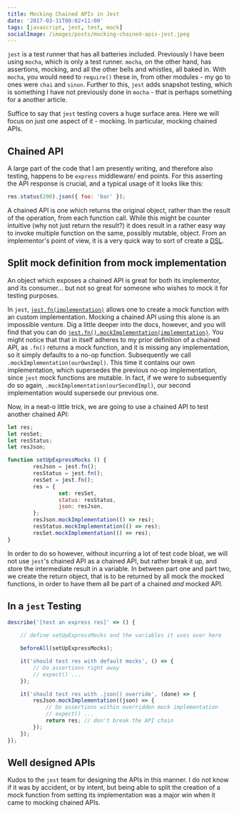 ```yaml
---
title: Mocking Chained APIs in Jest
date: '2017-03-31T00:02+11:00'
tags: [javascript, jest, test, mock]
socialImage: /images/posts/mocking-chained-apis-jest.jpeg
---
```


`jest` is a test runner that has all batteries included.
Previously I have been using `mocha`, which is only a test runner.
`mocha`, on the other hand, has assertions, mocking,
and all the other bells and whistles, all baked in.
With `mocha`, you would need to `require()` these in,
from other modules - my go to ones were `chai` and `sinon`.
Further to this, `jest` adds snapshot testing,
which is something I have not previously done in `mocha` -
that is perhaps something for a another article.

Suffice to say that `jest` testing covers a huge surface area.
Here we will focus on just one aspect of it - mocking.
In particular, mocking chained APIs.

## Chained API

A large part of the code that I am presently writing,
and therefore also testing,
happens to be `express` middleware/ end points.
For this asserting the API response is crucial,
and a typical usage of it looks like this:

```js
res.status(200).json({ foo: 'bar' });
```

A chained API is one which returns the original object,
rather than the result of the operation,
from each function call.
While this might be counter intuitive
(why not just return the result?)
it does result in a rather easy way to invoke multiple
function on the same, possibly mutable, object.
From an implementor's point of view,
it is a very quick way to sort of create a
[DSL](https://en.wikipedia.org/wiki/Domain-specific_language).

## Split mock definition from mock implementation

An object which exposes a chained API is
great for both its implementor,
and its consumer...
but not so great for someone who wishes to mock it for testing purposes.

In `jest`,
[`jest.fn(implementation)`](https://facebook.github.io/jest/docs/jest-object.html#jestfnimplementation)
allows one to create a mock function with an custom implementation.
Mocking a chained API using this alone is an impossible venture.
Dig a little deeper into the docs, however,
and you will find that you can do
[`jest.fn().mockImplementation(implementation)`](https://facebook.github.io/jest/docs/mock-function-api.html#mockfnmockimplementationfn).
You might notice that that in itself adheres to my prior definition of a chained API,
as `.fn()` returns a mock function,
and it is missing any implementation,
so it simply defaults to a no-op function.
Subsequently we call `.mockImplementation(ourOwnImpl)`.
This time it contains our own implementation,
which supersedes the previous no-op implementation,
since `jest` mock functions are mutable.
In fact, if we were to subsequently do so again,
`.mockImplementation(ourSecondImpl)`,
our second implementation would supersede our previous one.

Now, in a neat-o little trick,
we are going to use a chained API to test another chained API:

```js
let res;
let resSet;
let resStatus;
let resJson;

function setUpExpressMocks () {
		resJson = jest.fn();
		resStatus = jest.fn();
		resSet = jest.fn();
		res = {
				set: resSet,
				status: resStatus,
				json: resJson,
		};
		resJson.mockImplementation(() => res);
		resStatus.mockImplementation(() => res);
		resSet.mockImplementation(() => res);
}
```

In order to do so however,
without incurring a lot of test code bloat,
we will not use `jest`'s chained API as a chained API,
but rather break it up,
and store the intermediate result in a variable.
In between part one and part two,
we create the return object,
that is to be returned by all mock the mocked functions,
in order to have them all be part of a chained *and* mocked API.

## In a `jest` Testing

```js
describe('[test an express res]' => () {

	// define setUpExpressMocks and the variables it uses over here

	beforeAll(setUpExpressMocks);

	it('should test res with default mocks', () => {
		// Do assertions right away
		// expect() ...
	});

	it('should test res with .json() override', (done) => {
		resJson.mockImplementation((json) => {
			// Do assertions within overridden mock implementation
			// expect() ...
			return res; // don't break the API chain
		});
	});
});

```

## Well designed APIs

Kudos to the `jest` team for designing the APIs in this manner.
I do not know if it was by accident, or by intent,
but being able to split the creation of a mock function
from setting its implementation
was a major win when it came to mocking chained APIs.
